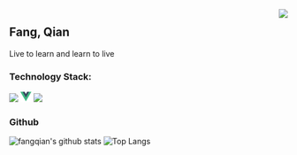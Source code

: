 <img align="right" src="https://count.getloli.com/get/@:Minori-ty?theme=rule34">

## Fang, Qian

Live to learn and learn to live

### **Technology Stack:**


<code><img height="20" src="https://github.com/get-icon/geticon/raw/master/icons/react.svg"></code>
<code><img height="20" src="https://raw.githubusercontent.com/github/explore/80688e429a7d4ef2fca1e82350fe8e3517d3494d/topics/vue/vue.png"></code>
<code><img height="20" src="https://github.com/Minori-ty/Minori-ty/blob/main/docker.jpg"></code>

### Github

![fangqian's github stats](https://github-readme-stats.vercel.app/api?username=fangqiank&show_icons=true&theme=vue)
![Top Langs](https://github-readme-stats.vercel.app/api/top-langs/?username=fangqiank)

